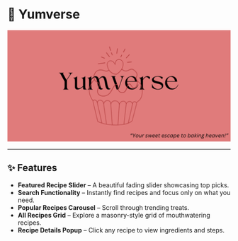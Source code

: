 # 🍰 Yumverse
![Banner](Banner.png)

---

## ✨ Features
- **Featured Recipe Slider** – A beautiful fading slider showcasing top picks.
- **Search Functionality** – Instantly find recipes and focus only on what you need.
- **Popular Recipes Carousel** – Scroll through trending treats.
- **All Recipes Grid** – Explore a masonry-style grid of mouthwatering recipes.
- **Recipe Details Popup** – Click any recipe to view ingredients and steps.
